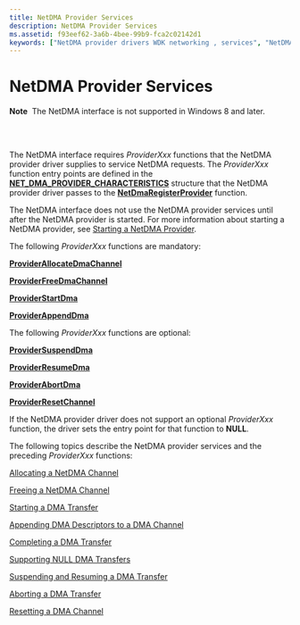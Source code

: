 ```yaml
---
title: NetDMA Provider Services
description: NetDMA Provider Services
ms.assetid: f93eef62-3a6b-4bee-99b9-fca2c02142d1
keywords: ["NetDMA provider drivers WDK networking , services", "NetDMA provider services WDK networking", "memory-to-memory data transfers WDK NetDMA , provider services", "data transfers WDK NetDMA , provider services", "transferring data WDK NetDMA , provider service"]
---
```


# NetDMA Provider Services


**Note**  The NetDMA interface is not supported in Windows 8 and later.

 

## <a href="" id="ddk-netdma-provider-services-ng"></a>


The NetDMA interface requires *ProviderXxx* functions that the NetDMA provider driver supplies to service NetDMA requests. The *ProviderXxx* function entry points are defined in the [**NET\_DMA\_PROVIDER\_CHARACTERISTICS**](https://msdn.microsoft.com/library/windows/hardware/ff568738) structure that the NetDMA provider driver passes to the [**NetDmaRegisterProvider**](https://msdn.microsoft.com/library/windows/hardware/ff568336) function.

The NetDMA interface does not use the NetDMA provider services until after the NetDMA provider is started. For more information about starting a NetDMA provider, see [Starting a NetDMA Provider](starting-a-netdma-provider.md).

The following *ProviderXxx* functions are mandatory:

[**ProviderAllocateDmaChannel**](https://msdn.microsoft.com/library/windows/hardware/ff570393)

[**ProviderFreeDmaChannel**](https://msdn.microsoft.com/library/windows/hardware/ff570398)

[**ProviderStartDma**](https://msdn.microsoft.com/library/windows/hardware/ff570404)

[**ProviderAppendDma**](https://msdn.microsoft.com/library/windows/hardware/ff570394)

The following *ProviderXxx* functions are optional:

[**ProviderSuspendDma**](https://msdn.microsoft.com/library/windows/hardware/ff570405)

[**ProviderResumeDma**](https://msdn.microsoft.com/library/windows/hardware/ff570401)

[**ProviderAbortDma**](https://msdn.microsoft.com/library/windows/hardware/ff570392)

[**ProviderResetChannel**](https://msdn.microsoft.com/library/windows/hardware/ff570400)

If the NetDMA provider driver does not support an optional *ProviderXxx* function, the driver sets the entry point for that function to **NULL**.

The following topics describe the NetDMA provider services and the preceding *ProviderXxx* functions:

[Allocating a NetDMA Channel](allocating-a-netdma-channel.md)

[Freeing a NetDMA Channel](freeing-a-netdma-channel.md)

[Starting a DMA Transfer](starting-a-dma-transfer.md)

[Appending DMA Descriptors to a DMA Channel](appending-dma-descriptors-to-a-dma-channel.md)

[Completing a DMA Transfer](completing-a-dma-transfer.md)

[Supporting NULL DMA Transfers](supporting-null-dma-transfers.md)

[Suspending and Resuming a DMA Transfer](suspending-and-resuming-a-dma-transfer.md)

[Aborting a DMA Transfer](aborting-a-dma-transfer.md)

[Resetting a DMA Channel](resetting-a-dma-channel.md)

 

 





